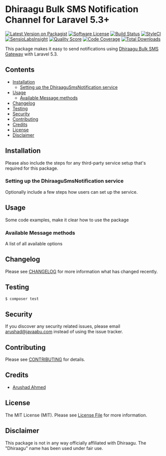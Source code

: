 # Dhiraagu Bulk SMS Notification Channel for Laravel 5.3+

[![Latest Version on Packagist](https://img.shields.io/packagist/v/dash8x/dhiraagu-sms-notification.svg?style=flat-square)](https://packagist.org/packages/dash8x/dhiraagu-sms-notification)
[![Software License](https://img.shields.io/badge/license-MIT-brightgreen.svg?style=flat-square)](LICENSE.md)
[![Build Status](https://img.shields.io/travis/dash8x/dhiraagu-sms-notification/master.svg?style=flat-square)](https://travis-ci.org/dash8x/dhiraagu-sms-notification)
[![StyleCI](https://styleci.io/repos/:style_ci_id/shield)](https://styleci.io/repos/:style_ci_id)
[![SensioLabsInsight](https://img.shields.io/sensiolabs/i/:sensio_labs_id.svg?style=flat-square)](https://insight.sensiolabs.com/projects/:sensio_labs_id)
[![Quality Score](https://img.shields.io/scrutinizer/g/dash8x/dhiraagu-sms-notification.svg?style=flat-square)](https://scrutinizer-ci.com/g/dash8x/dhiraagu-sms-notification)
[![Code Coverage](https://img.shields.io/scrutinizer/coverage/g/dash8x/dhiraagu-sms-notification/master.svg?style=flat-square)](https://scrutinizer-ci.com/g/dash8x/dhiraagu-sms-notification/?branch=master)
[![Total Downloads](https://img.shields.io/packagist/dt/dash8x/dhiraagu-sms-notification.svg?style=flat-square)](https://packagist.org/packages/dash8x/dhiraagu-sms-notification)

This package makes it easy to send notifications using [Dhiraagu Bulk SMS Gateway](https://github.com/dash8x/dhiraagu-sms) with Laravel 5.3.


## Contents

- [Installation](#installation)
	- [Setting up the DhiraaguSmsNotification service](#setting-up-the-DhiraaguSmsNotification-service)
- [Usage](#usage)
	- [Available Message methods](#available-message-methods)
- [Changelog](#changelog)
- [Testing](#testing)
- [Security](#security)
- [Contributing](#contributing)
- [Credits](#credits)
- [License](#license)
- [Disclaimer](#disclaimer)


## Installation

Please also include the steps for any third-party service setup that's required for this package.

### Setting up the DhiraaguSmsNotification service

Optionally include a few steps how users can set up the service.

## Usage

Some code examples, make it clear how to use the package

### Available Message methods

A list of all available options

## Changelog

Please see [CHANGELOG](CHANGELOG.md) for more information what has changed recently.

## Testing

``` bash
$ composer test
```

## Security

If you discover any security related issues, please email arushad@javaabu.com instead of using the issue tracker.

## Contributing

Please see [CONTRIBUTING](CONTRIBUTING.md) for details.

## Credits

- [Arushad Ahmed](https://github.com/dash8x)

## License

The MIT License (MIT). Please see [License File](LICENSE.md) for more information.

## Disclaimer

This package is not in any way officially affiliated with Dhiraagu.
The "Dhiraagu" name has been used under fair use.